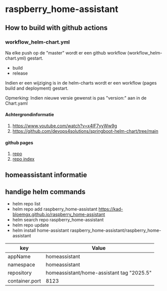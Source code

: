 #  raspberry_home-assistant

## How to build with github actions

### workflow_helm-chart.yml

Na elke push op de "master" wordt er een github workflow (workflow_helm-chart.yml) gestart.
- build
- release

Indien er een wijziging is in de helm-charts wordt er een workflow (pages build and deployment) gestart.


Opmerking: Indien nieuwe versie gewenst is pas "version:" aan in de Chart.yaml


#### Achtergrondinformatie
1. https://www.youtube.com/watch?v=x4IF7yyWw9g
2. https://github.com/devops4solutions/springboot-helm-chart/tree/main

#### github pages


1. [repo](https://kad-bloemgx.github.io/raspberry_home-assistant/)
2. [repo index](https://kad-bloemgx.github.io/raspberry_home-assistant/index.yaml)

    
## homeassistant informatie

## handige helm commands


- helm repo list
- helm repo add raspberry_home-assistant https://kad-bloemgx.github.io/raspberry_home-assistant
- helm search repo raspberry_home-assistant
- helm repo update
- helm install home-assistant raspberry_home-assistant/raspberry_home-assistant


| key            | Value                                     |
|----------------|-------------------------------------------|
| appName        | homeassistant                             |
| namespace      | homeassistant                             |
| repository     | homeassistant/home-assistant tag "2025.5" |
| container.port | 8123                                      |